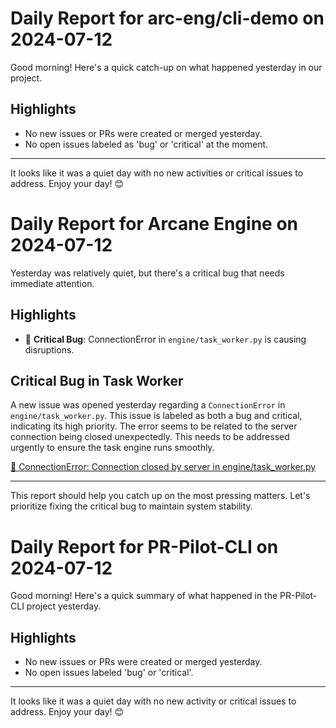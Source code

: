 # Daily Report for arc-eng/cli-demo on 2024-07-12

Good morning! Here's a quick catch-up on what happened yesterday in our project.

## Highlights
- No new issues or PRs were created or merged yesterday.
- No open issues labeled as 'bug' or 'critical' at the moment.

---

It looks like it was a quiet day with no new activities or critical issues to address. Enjoy your day! 😊


# Daily Report for Arcane Engine on 2024-07-12

Yesterday was relatively quiet, but there's a critical bug that needs immediate attention.

## Highlights
- 🐛 **Critical Bug**: ConnectionError in `engine/task_worker.py` is causing disruptions.

## Critical Bug in Task Worker
A new issue was opened yesterday regarding a `ConnectionError` in `engine/task_worker.py`. This issue is labeled as both a bug and critical, indicating its high priority. The error seems to be related to the server connection being closed unexpectedly. This needs to be addressed urgently to ensure the task engine runs smoothly.

[🐛 ConnectionError: Connection closed by server in engine/task_worker.py](https://github.com/arc-eng/studio/issues/207)

---

This report should help you catch up on the most pressing matters. Let's prioritize fixing the critical bug to maintain system stability.


# Daily Report for PR-Pilot-CLI on 2024-07-12

Good morning! Here's a quick summary of what happened in the PR-Pilot-CLI project yesterday.

## Highlights
- No new issues or PRs were created or merged yesterday.
- No open issues labeled 'bug' or 'critical'.

---

It looks like it was a quiet day with no new activity or critical issues to address. Enjoy your day! 😊


